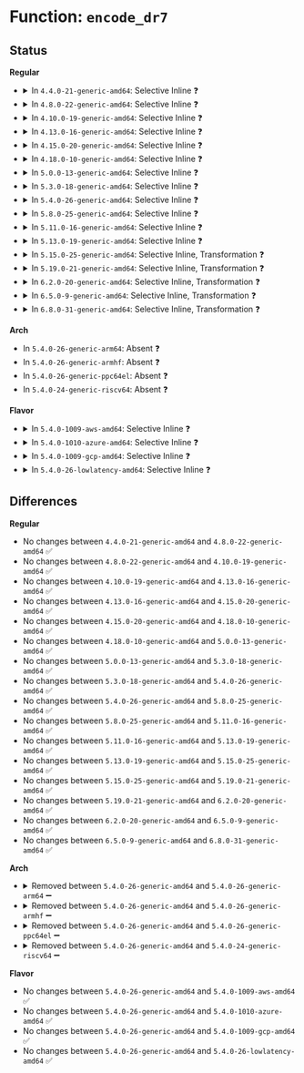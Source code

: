 # Function: <code>encode_dr7</code>

## Status
<b>Regular</b>
<ul>
<li>
<details>
<summary>In <code>4.4.0-21-generic-amd64</code>: Selective Inline ❓</summary>

```c
long unsigned int encode_dr7(int drnum, unsigned int len, unsigned int type)
```

```json
{
  "name": "encode_dr7",
  "collision_type": "Unique Global",
  "inline_type": "Selective",
  "funcs": [
    {
      "addr": 18446744071579070342,
      "name": "encode_dr7",
      "external": true,
      "loc": "arch/x86/kernel/hw_breakpoint.c:77",
      "file": "arch/x86/kernel/hw_breakpoint.c",
      "inline": "not declared, inlined",
      "caller_inline": [
        "arch/x86/kernel/hw_breakpoint.c:aout_dump_debugregs",
        "arch/x86/kernel/hw_breakpoint.c:arch_install_hw_breakpoint"
      ],
      "caller_func": [
        "arch/x86/kernel/kgdb.c:kgdb_correct_hw_break",
        "arch/x86/kernel/kgdb.c:kgdb_disable_hw_debug",
        "arch/x86/kernel/kgdb.c:kgdb_remove_all_hw_break"
      ]
    }
  ],
  "symbols": [
    {
      "addr": 18446744071579070624,
      "name": "encode_dr7",
      "section": ".text",
      "bind": "STB_GLOBAL",
      "size": 44
    }
  ]
}
```
</details>
</li>
<li>
<details>
<summary>In <code>4.8.0-22-generic-amd64</code>: Selective Inline ❓</summary>

```c
long unsigned int encode_dr7(int drnum, unsigned int len, unsigned int type)
```

```json
{
  "name": "encode_dr7",
  "collision_type": "Unique Global",
  "inline_type": "Selective",
  "funcs": [
    {
      "addr": 18446744071579066688,
      "name": "encode_dr7",
      "external": true,
      "loc": "arch/x86/kernel/hw_breakpoint.c:78",
      "file": "arch/x86/kernel/hw_breakpoint.c",
      "inline": "not declared, inlined",
      "caller_inline": [
        "arch/x86/kernel/hw_breakpoint.c:aout_dump_debugregs",
        "arch/x86/kernel/hw_breakpoint.c:arch_install_hw_breakpoint"
      ],
      "caller_func": [
        "arch/x86/kernel/kgdb.c:kgdb_disable_hw_debug",
        "arch/x86/kernel/kgdb.c:kgdb_remove_all_hw_break",
        "arch/x86/kernel/kgdb.c:kgdb_correct_hw_break"
      ]
    }
  ],
  "symbols": [
    {
      "addr": 18446744071579067040,
      "name": "encode_dr7",
      "section": ".text",
      "bind": "STB_GLOBAL",
      "size": 52
    }
  ]
}
```
</details>
</li>
<li>
<details>
<summary>In <code>4.10.0-19-generic-amd64</code>: Selective Inline ❓</summary>

```c
long unsigned int encode_dr7(int drnum, unsigned int len, unsigned int type)
```

```json
{
  "name": "encode_dr7",
  "collision_type": "Unique Global",
  "inline_type": "Selective",
  "funcs": [
    {
      "addr": 18446744071579065952,
      "name": "encode_dr7",
      "external": true,
      "loc": "arch/x86/kernel/hw_breakpoint.c:78",
      "file": "arch/x86/kernel/hw_breakpoint.c",
      "inline": "not declared, inlined",
      "caller_inline": [
        "arch/x86/kernel/hw_breakpoint.c:aout_dump_debugregs",
        "arch/x86/kernel/hw_breakpoint.c:arch_install_hw_breakpoint"
      ],
      "caller_func": [
        "arch/x86/kernel/kgdb.c:kgdb_disable_hw_debug",
        "arch/x86/kernel/kgdb.c:kgdb_remove_all_hw_break",
        "arch/x86/kernel/kgdb.c:kgdb_correct_hw_break"
      ]
    }
  ],
  "symbols": [
    {
      "addr": 18446744071579066304,
      "name": "encode_dr7",
      "section": ".text",
      "bind": "STB_GLOBAL",
      "size": 52
    }
  ]
}
```
</details>
</li>
<li>
<details>
<summary>In <code>4.13.0-16-generic-amd64</code>: Selective Inline ❓</summary>

```c
long unsigned int encode_dr7(int drnum, unsigned int len, unsigned int type)
```

```json
{
  "name": "encode_dr7",
  "collision_type": "Unique Global",
  "inline_type": "Selective",
  "funcs": [
    {
      "addr": 18446744071579057642,
      "name": "encode_dr7",
      "external": true,
      "loc": "arch/x86/kernel/hw_breakpoint.c:78",
      "file": "arch/x86/kernel/hw_breakpoint.c",
      "inline": "not declared, inlined",
      "caller_inline": [
        "arch/x86/kernel/hw_breakpoint.c:aout_dump_debugregs",
        "arch/x86/kernel/hw_breakpoint.c:arch_install_hw_breakpoint"
      ],
      "caller_func": [
        "arch/x86/kernel/kgdb.c:kgdb_disable_hw_debug",
        "arch/x86/kernel/kgdb.c:kgdb_remove_all_hw_break",
        "arch/x86/kernel/kgdb.c:kgdb_correct_hw_break"
      ]
    }
  ],
  "symbols": [
    {
      "addr": 18446744071579057984,
      "name": "encode_dr7",
      "section": ".text",
      "bind": "STB_GLOBAL",
      "size": 52
    }
  ]
}
```
</details>
</li>
<li>
<details>
<summary>In <code>4.15.0-20-generic-amd64</code>: Selective Inline ❓</summary>

```c
long unsigned int encode_dr7(int drnum, unsigned int len, unsigned int type)
```

```json
{
  "name": "encode_dr7",
  "collision_type": "Unique Global",
  "inline_type": "Selective",
  "funcs": [
    {
      "addr": 18446744071579066682,
      "name": "encode_dr7",
      "external": true,
      "loc": "arch/x86/kernel/hw_breakpoint.c:78",
      "file": "arch/x86/kernel/hw_breakpoint.c",
      "inline": "not declared, inlined",
      "caller_inline": [
        "arch/x86/kernel/hw_breakpoint.c:aout_dump_debugregs",
        "arch/x86/kernel/hw_breakpoint.c:arch_install_hw_breakpoint"
      ],
      "caller_func": [
        "arch/x86/kernel/kgdb.c:kgdb_disable_hw_debug",
        "arch/x86/kernel/kgdb.c:kgdb_remove_all_hw_break",
        "arch/x86/kernel/kgdb.c:kgdb_correct_hw_break"
      ]
    }
  ],
  "symbols": [
    {
      "addr": 18446744071579067024,
      "name": "encode_dr7",
      "section": ".text",
      "bind": "STB_GLOBAL",
      "size": 52
    }
  ]
}
```
</details>
</li>
<li>
<details>
<summary>In <code>4.18.0-10-generic-amd64</code>: Selective Inline ❓</summary>

```c
long unsigned int encode_dr7(int drnum, unsigned int len, unsigned int type)
```

```json
{
  "name": "encode_dr7",
  "collision_type": "Unique Global",
  "inline_type": "Selective",
  "funcs": [
    {
      "addr": 18446744071579070954,
      "name": "encode_dr7",
      "external": true,
      "loc": "arch/x86/kernel/hw_breakpoint.c:78",
      "file": "arch/x86/kernel/hw_breakpoint.c",
      "inline": "not declared, inlined",
      "caller_inline": [
        "arch/x86/kernel/hw_breakpoint.c:aout_dump_debugregs",
        "arch/x86/kernel/hw_breakpoint.c:arch_install_hw_breakpoint"
      ],
      "caller_func": [
        "arch/x86/kernel/kgdb.c:kgdb_disable_hw_debug",
        "arch/x86/kernel/kgdb.c:kgdb_remove_all_hw_break",
        "arch/x86/kernel/kgdb.c:kgdb_correct_hw_break"
      ]
    }
  ],
  "symbols": [
    {
      "addr": 18446744071579071232,
      "name": "encode_dr7",
      "section": ".text",
      "bind": "STB_GLOBAL",
      "size": 52
    }
  ]
}
```
</details>
</li>
<li>
<details>
<summary>In <code>5.0.0-13-generic-amd64</code>: Selective Inline ❓</summary>

```c
long unsigned int encode_dr7(int drnum, unsigned int len, unsigned int type)
```

```json
{
  "name": "encode_dr7",
  "collision_type": "Unique Global",
  "inline_type": "Selective",
  "funcs": [
    {
      "addr": 18446744071579075578,
      "name": "encode_dr7",
      "external": true,
      "loc": "arch/x86/kernel/hw_breakpoint.c:78",
      "file": "arch/x86/kernel/hw_breakpoint.c",
      "inline": "not declared, inlined",
      "caller_inline": [
        "arch/x86/kernel/hw_breakpoint.c:aout_dump_debugregs",
        "arch/x86/kernel/hw_breakpoint.c:arch_install_hw_breakpoint"
      ],
      "caller_func": [
        "arch/x86/kernel/kgdb.c:kgdb_disable_hw_debug",
        "arch/x86/kernel/kgdb.c:kgdb_remove_all_hw_break",
        "arch/x86/kernel/kgdb.c:kgdb_correct_hw_break"
      ]
    }
  ],
  "symbols": [
    {
      "addr": 18446744071579075856,
      "name": "encode_dr7",
      "section": ".text",
      "bind": "STB_GLOBAL",
      "size": 52
    }
  ]
}
```
</details>
</li>
<li>
<details>
<summary>In <code>5.3.0-18-generic-amd64</code>: Selective Inline ❓</summary>

```c
long unsigned int encode_dr7(int drnum, unsigned int len, unsigned int type)
```

```json
{
  "name": "encode_dr7",
  "collision_type": "Unique Global",
  "inline_type": "Selective",
  "funcs": [
    {
      "addr": 18446744071579085210,
      "name": "encode_dr7",
      "external": true,
      "loc": "arch/x86/kernel/hw_breakpoint.c:66",
      "file": "arch/x86/kernel/hw_breakpoint.c",
      "inline": "not declared, inlined",
      "caller_inline": [
        "arch/x86/kernel/hw_breakpoint.c:aout_dump_debugregs",
        "arch/x86/kernel/hw_breakpoint.c:arch_install_hw_breakpoint"
      ],
      "caller_func": [
        "arch/x86/kernel/kgdb.c:kgdb_disable_hw_debug",
        "arch/x86/kernel/kgdb.c:kgdb_remove_all_hw_break",
        "arch/x86/kernel/kgdb.c:kgdb_correct_hw_break"
      ]
    }
  ],
  "symbols": [
    {
      "addr": 18446744071579085488,
      "name": "encode_dr7",
      "section": ".text",
      "bind": "STB_GLOBAL",
      "size": 52
    }
  ]
}
```
</details>
</li>
<li>
<details>
<summary>In <code>5.4.0-26-generic-amd64</code>: Selective Inline ❓</summary>

```c
long unsigned int encode_dr7(int drnum, unsigned int len, unsigned int type)
```

```json
{
  "name": "encode_dr7",
  "collision_type": "Unique Global",
  "inline_type": "Selective",
  "funcs": [
    {
      "addr": 18446744071579087210,
      "name": "encode_dr7",
      "external": true,
      "loc": "arch/x86/kernel/hw_breakpoint.c:66",
      "file": "arch/x86/kernel/hw_breakpoint.c",
      "inline": "not declared, inlined",
      "caller_inline": [
        "arch/x86/kernel/hw_breakpoint.c:aout_dump_debugregs",
        "arch/x86/kernel/hw_breakpoint.c:arch_install_hw_breakpoint"
      ],
      "caller_func": [
        "arch/x86/kernel/kgdb.c:kgdb_disable_hw_debug",
        "arch/x86/kernel/kgdb.c:kgdb_remove_all_hw_break",
        "arch/x86/kernel/kgdb.c:kgdb_correct_hw_break"
      ]
    }
  ],
  "symbols": [
    {
      "addr": 18446744071579087488,
      "name": "encode_dr7",
      "section": ".text",
      "bind": "STB_GLOBAL",
      "size": 52
    }
  ]
}
```
</details>
</li>
<li>
<details>
<summary>In <code>5.8.0-25-generic-amd64</code>: Selective Inline ❓</summary>

```c
long unsigned int encode_dr7(int drnum, unsigned int len, unsigned int type)
```

```json
{
  "name": "encode_dr7",
  "collision_type": "Unique Global",
  "inline_type": "Selective",
  "funcs": [
    {
      "addr": 18446744071579098458,
      "name": "encode_dr7",
      "external": true,
      "loc": "arch/x86/kernel/hw_breakpoint.c:68",
      "file": "arch/x86/kernel/hw_breakpoint.c",
      "inline": "not declared, inlined",
      "caller_inline": [
        "arch/x86/kernel/hw_breakpoint.c:aout_dump_debugregs",
        "arch/x86/kernel/hw_breakpoint.c:arch_install_hw_breakpoint"
      ],
      "caller_func": [
        "arch/x86/kernel/ptrace.c:ptrace_write_dr7",
        "arch/x86/kernel/kgdb.c:kgdb_disable_hw_debug",
        "arch/x86/kernel/kgdb.c:kgdb_remove_all_hw_break",
        "arch/x86/kernel/kgdb.c:kgdb_correct_hw_break"
      ]
    }
  ],
  "symbols": [
    {
      "addr": 18446744071579099584,
      "name": "encode_dr7",
      "section": ".text",
      "bind": "STB_GLOBAL",
      "size": 49
    }
  ]
}
```
</details>
</li>
<li>
<details>
<summary>In <code>5.11.0-16-generic-amd64</code>: Selective Inline ❓</summary>

```c
long unsigned int encode_dr7(int drnum, unsigned int len, unsigned int type)
```

```json
{
  "name": "encode_dr7",
  "collision_type": "Unique Global",
  "inline_type": "Selective",
  "funcs": [
    {
      "addr": 18446744071579100061,
      "name": "encode_dr7",
      "external": true,
      "loc": "arch/x86/kernel/hw_breakpoint.c:68",
      "file": "arch/x86/kernel/hw_breakpoint.c",
      "inline": "not declared, inlined",
      "caller_inline": [
        "arch/x86/kernel/hw_breakpoint.c:arch_install_hw_breakpoint"
      ],
      "caller_func": [
        "arch/x86/kernel/ptrace.c:ptrace_write_dr7",
        "arch/x86/kernel/kgdb.c:kgdb_disable_hw_debug",
        "arch/x86/kernel/kgdb.c:kgdb_remove_all_hw_break",
        "arch/x86/kernel/kgdb.c:kgdb_correct_hw_break"
      ]
    }
  ],
  "symbols": [
    {
      "addr": 18446744071579099760,
      "name": "encode_dr7",
      "section": ".text",
      "bind": "STB_GLOBAL",
      "size": 49
    }
  ]
}
```
</details>
</li>
<li>
<details>
<summary>In <code>5.13.0-19-generic-amd64</code>: Selective Inline ❓</summary>

```c
long unsigned int encode_dr7(int drnum, unsigned int len, unsigned int type)
```

```json
{
  "name": "encode_dr7",
  "collision_type": "Unique Global",
  "inline_type": "Selective",
  "funcs": [
    {
      "addr": 18446744071579106521,
      "name": "encode_dr7",
      "external": true,
      "loc": "arch/x86/kernel/hw_breakpoint.c:68",
      "file": "arch/x86/kernel/hw_breakpoint.c",
      "inline": "not declared, inlined",
      "caller_inline": [
        "arch/x86/kernel/hw_breakpoint.c:arch_install_hw_breakpoint"
      ],
      "caller_func": [
        "arch/x86/kernel/kgdb.c:kgdb_disable_hw_debug",
        "arch/x86/kernel/kgdb.c:kgdb_remove_all_hw_break",
        "arch/x86/kernel/kgdb.c:kgdb_correct_hw_break"
      ]
    }
  ],
  "symbols": [
    {
      "addr": 18446744071579106240,
      "name": "encode_dr7",
      "section": ".text",
      "bind": "STB_GLOBAL",
      "size": 45
    }
  ]
}
```
</details>
</li>
<li>
<details>
<summary>In <code>5.15.0-25-generic-amd64</code>: Selective Inline, Transformation ❓</summary>

```c
long unsigned int encode_dr7(int drnum, unsigned int len, unsigned int type)
```

```json
{
  "name": "encode_dr7",
  "collision_type": "Unique Global",
  "inline_type": "Selective",
  "funcs": [
    {
      "addr": 18446744071579130935,
      "name": "encode_dr7",
      "external": true,
      "loc": "arch/x86/kernel/hw_breakpoint.c:68",
      "file": "arch/x86/kernel/hw_breakpoint.c",
      "inline": "not declared, inlined",
      "caller_inline": [
        "arch/x86/kernel/hw_breakpoint.c:arch_install_hw_breakpoint"
      ],
      "caller_func": [
        "arch/x86/kernel/kgdb.c:kgdb_disable_hw_debug",
        "arch/x86/kernel/kgdb.c:kgdb_remove_all_hw_break",
        "arch/x86/kernel/kgdb.c:kgdb_correct_hw_break"
      ]
    }
  ],
  "symbols": [
    {
      "addr": 18446744071592057012,
      "name": "encode_dr7.cold",
      "section": ".text",
      "bind": "STB_LOCAL",
      "size": 60
    },
    {
      "addr": 18446744071579130512,
      "name": "encode_dr7",
      "section": ".text",
      "bind": "STB_GLOBAL",
      "size": 83
    }
  ]
}
```
</details>
</li>
<li>
<details>
<summary>In <code>5.19.0-21-generic-amd64</code>: Selective Inline, Transformation ❓</summary>

```c
long unsigned int encode_dr7(int drnum, unsigned int len, unsigned int type)
```

```json
{
  "name": "encode_dr7",
  "collision_type": "Unique Global",
  "inline_type": "Selective",
  "funcs": [
    {
      "addr": 18446744071579166652,
      "name": "encode_dr7",
      "external": true,
      "loc": "arch/x86/kernel/hw_breakpoint.c:68",
      "file": "arch/x86/kernel/hw_breakpoint.c",
      "inline": "not declared, inlined",
      "caller_inline": [
        "arch/x86/kernel/hw_breakpoint.c:arch_install_hw_breakpoint"
      ],
      "caller_func": [
        "arch/x86/kernel/kgdb.c:kgdb_disable_hw_debug",
        "arch/x86/kernel/kgdb.c:kgdb_remove_all_hw_break",
        "arch/x86/kernel/kgdb.c:kgdb_correct_hw_break"
      ]
    }
  ],
  "symbols": [
    {
      "addr": 18446744071593825121,
      "name": "encode_dr7.cold",
      "section": ".text",
      "bind": "STB_LOCAL",
      "size": 60
    },
    {
      "addr": 18446744071579166208,
      "name": "encode_dr7",
      "section": ".text",
      "bind": "STB_GLOBAL",
      "size": 95
    }
  ]
}
```
</details>
</li>
<li>
<details>
<summary>In <code>6.2.0-20-generic-amd64</code>: Selective Inline, Transformation ❓</summary>

```c
long unsigned int encode_dr7(int drnum, unsigned int len, unsigned int type)
```

```json
{
  "name": "encode_dr7",
  "collision_type": "Unique Global",
  "inline_type": "Selective",
  "funcs": [
    {
      "addr": 18446744071579219308,
      "name": "encode_dr7",
      "external": true,
      "loc": "arch/x86/kernel/hw_breakpoint.c:68",
      "file": "arch/x86/kernel/hw_breakpoint.c",
      "inline": "not declared, inlined",
      "caller_inline": [
        "arch/x86/kernel/hw_breakpoint.c:arch_install_hw_breakpoint"
      ],
      "caller_func": [
        "arch/x86/kernel/kgdb.c:kgdb_disable_hw_debug",
        "arch/x86/kernel/kgdb.c:kgdb_remove_all_hw_break",
        "arch/x86/kernel/kgdb.c:kgdb_correct_hw_break"
      ]
    }
  ],
  "symbols": [
    {
      "addr": 18446744071595959381,
      "name": "encode_dr7.cold",
      "section": ".text",
      "bind": "STB_LOCAL",
      "size": 60
    },
    {
      "addr": 18446744071579218832,
      "name": "encode_dr7",
      "section": ".text",
      "bind": "STB_GLOBAL",
      "size": 95
    }
  ]
}
```
</details>
</li>
<li>
<details>
<summary>In <code>6.5.0-9-generic-amd64</code>: Selective Inline, Transformation ❓</summary>

```c
long unsigned int encode_dr7(int drnum, unsigned int len, unsigned int type)
```

```json
{
  "name": "encode_dr7",
  "collision_type": "Unique Global",
  "inline_type": "Selective",
  "funcs": [
    {
      "addr": 18446744071579224748,
      "name": "encode_dr7",
      "external": true,
      "loc": "arch/x86/kernel/hw_breakpoint.c:68",
      "file": "arch/x86/kernel/hw_breakpoint.c",
      "inline": "not declared, inlined",
      "caller_inline": [
        "arch/x86/kernel/hw_breakpoint.c:arch_install_hw_breakpoint"
      ],
      "caller_func": [
        "arch/x86/kernel/kgdb.c:kgdb_disable_hw_debug",
        "arch/x86/kernel/kgdb.c:kgdb_remove_all_hw_break",
        "arch/x86/kernel/kgdb.c:kgdb_correct_hw_break"
      ]
    }
  ],
  "symbols": [
    {
      "addr": 18446744071596476750,
      "name": "encode_dr7.cold",
      "section": ".text",
      "bind": "STB_LOCAL",
      "size": 60
    },
    {
      "addr": 18446744071579224272,
      "name": "encode_dr7",
      "section": ".text",
      "bind": "STB_GLOBAL",
      "size": 95
    }
  ]
}
```
</details>
</li>
<li>
<details>
<summary>In <code>6.8.0-31-generic-amd64</code>: Selective Inline, Transformation ❓</summary>

```c
long unsigned int encode_dr7(int drnum, unsigned int len, unsigned int type)
```

```json
{
  "name": "encode_dr7",
  "collision_type": "Unique Global",
  "inline_type": "Selective",
  "funcs": [
    {
      "addr": 18446744071579253612,
      "name": "encode_dr7",
      "external": true,
      "loc": "arch/x86/kernel/hw_breakpoint.c:68",
      "file": "arch/x86/kernel/hw_breakpoint.c",
      "inline": "not declared, inlined",
      "caller_inline": [
        "arch/x86/kernel/hw_breakpoint.c:arch_install_hw_breakpoint"
      ],
      "caller_func": [
        "arch/x86/kernel/kgdb.c:kgdb_disable_hw_debug",
        "arch/x86/kernel/kgdb.c:kgdb_remove_all_hw_break",
        "arch/x86/kernel/kgdb.c:kgdb_correct_hw_break"
      ]
    }
  ],
  "symbols": [
    {
      "addr": 18446744071597372535,
      "name": "encode_dr7.cold",
      "section": ".text",
      "bind": "STB_LOCAL",
      "size": 60
    },
    {
      "addr": 18446744071579253136,
      "name": "encode_dr7",
      "section": ".text",
      "bind": "STB_GLOBAL",
      "size": 95
    }
  ]
}
```
</details>
</li>
</ul>
<b>Arch</b>
<ul>
<li>
In <code>5.4.0-26-generic-arm64</code>: Absent ❓
</li>
<li>
In <code>5.4.0-26-generic-armhf</code>: Absent ❓
</li>
<li>
In <code>5.4.0-26-generic-ppc64el</code>: Absent ❓
</li>
<li>
In <code>5.4.0-24-generic-riscv64</code>: Absent ❓
</li>
</ul>
<b>Flavor</b>
<ul>
<li>
<details>
<summary>In <code>5.4.0-1009-aws-amd64</code>: Selective Inline ❓</summary>

```c
long unsigned int encode_dr7(int drnum, unsigned int len, unsigned int type)
```

```json
{
  "name": "encode_dr7",
  "collision_type": "Unique Global",
  "inline_type": "Selective",
  "funcs": [
    {
      "addr": 18446744071579087562,
      "name": "encode_dr7",
      "external": true,
      "loc": "arch/x86/kernel/hw_breakpoint.c:66",
      "file": "arch/x86/kernel/hw_breakpoint.c",
      "inline": "not declared, inlined",
      "caller_inline": [
        "arch/x86/kernel/hw_breakpoint.c:aout_dump_debugregs",
        "arch/x86/kernel/hw_breakpoint.c:arch_install_hw_breakpoint"
      ],
      "caller_func": [
        "arch/x86/kernel/kgdb.c:kgdb_disable_hw_debug",
        "arch/x86/kernel/kgdb.c:kgdb_remove_all_hw_break",
        "arch/x86/kernel/kgdb.c:kgdb_correct_hw_break"
      ]
    }
  ],
  "symbols": [
    {
      "addr": 18446744071579087840,
      "name": "encode_dr7",
      "section": ".text",
      "bind": "STB_GLOBAL",
      "size": 52
    }
  ]
}
```
</details>
</li>
<li>
<details>
<summary>In <code>5.4.0-1010-azure-amd64</code>: Selective Inline ❓</summary>

```c
long unsigned int encode_dr7(int drnum, unsigned int len, unsigned int type)
```

```json
{
  "name": "encode_dr7",
  "collision_type": "Unique Global",
  "inline_type": "Selective",
  "funcs": [
    {
      "addr": 18446744071579019994,
      "name": "encode_dr7",
      "external": true,
      "loc": "arch/x86/kernel/hw_breakpoint.c:66",
      "file": "arch/x86/kernel/hw_breakpoint.c",
      "inline": "not declared, inlined",
      "caller_inline": [
        "arch/x86/kernel/hw_breakpoint.c:aout_dump_debugregs",
        "arch/x86/kernel/hw_breakpoint.c:arch_install_hw_breakpoint"
      ],
      "caller_func": [
        "arch/x86/kernel/kgdb.c:kgdb_disable_hw_debug",
        "arch/x86/kernel/kgdb.c:kgdb_remove_all_hw_break",
        "arch/x86/kernel/kgdb.c:kgdb_correct_hw_break"
      ]
    }
  ],
  "symbols": [
    {
      "addr": 18446744071579020224,
      "name": "encode_dr7",
      "section": ".text",
      "bind": "STB_GLOBAL",
      "size": 52
    }
  ]
}
```
</details>
</li>
<li>
<details>
<summary>In <code>5.4.0-1009-gcp-amd64</code>: Selective Inline ❓</summary>

```c
long unsigned int encode_dr7(int drnum, unsigned int len, unsigned int type)
```

```json
{
  "name": "encode_dr7",
  "collision_type": "Unique Global",
  "inline_type": "Selective",
  "funcs": [
    {
      "addr": 18446744071579087146,
      "name": "encode_dr7",
      "external": true,
      "loc": "arch/x86/kernel/hw_breakpoint.c:66",
      "file": "arch/x86/kernel/hw_breakpoint.c",
      "inline": "not declared, inlined",
      "caller_inline": [
        "arch/x86/kernel/hw_breakpoint.c:aout_dump_debugregs",
        "arch/x86/kernel/hw_breakpoint.c:arch_install_hw_breakpoint"
      ],
      "caller_func": [
        "arch/x86/kernel/kgdb.c:kgdb_disable_hw_debug",
        "arch/x86/kernel/kgdb.c:kgdb_remove_all_hw_break",
        "arch/x86/kernel/kgdb.c:kgdb_correct_hw_break"
      ]
    }
  ],
  "symbols": [
    {
      "addr": 18446744071579087424,
      "name": "encode_dr7",
      "section": ".text",
      "bind": "STB_GLOBAL",
      "size": 52
    }
  ]
}
```
</details>
</li>
<li>
<details>
<summary>In <code>5.4.0-26-lowlatency-amd64</code>: Selective Inline ❓</summary>

```c
long unsigned int encode_dr7(int drnum, unsigned int len, unsigned int type)
```

```json
{
  "name": "encode_dr7",
  "collision_type": "Unique Global",
  "inline_type": "Selective",
  "funcs": [
    {
      "addr": 18446744071579091242,
      "name": "encode_dr7",
      "external": true,
      "loc": "arch/x86/kernel/hw_breakpoint.c:66",
      "file": "arch/x86/kernel/hw_breakpoint.c",
      "inline": "not declared, inlined",
      "caller_inline": [
        "arch/x86/kernel/hw_breakpoint.c:aout_dump_debugregs",
        "arch/x86/kernel/hw_breakpoint.c:arch_install_hw_breakpoint"
      ],
      "caller_func": [
        "arch/x86/kernel/kgdb.c:kgdb_disable_hw_debug",
        "arch/x86/kernel/kgdb.c:kgdb_remove_all_hw_break",
        "arch/x86/kernel/kgdb.c:kgdb_correct_hw_break"
      ]
    }
  ],
  "symbols": [
    {
      "addr": 18446744071579091520,
      "name": "encode_dr7",
      "section": ".text",
      "bind": "STB_GLOBAL",
      "size": 52
    }
  ]
}
```
</details>
</li>
</ul>

## Differences
<b>Regular</b>
<ul>
<li>
No changes between <code>4.4.0-21-generic-amd64</code> and <code>4.8.0-22-generic-amd64</code> ✅
</li>
<li>
No changes between <code>4.8.0-22-generic-amd64</code> and <code>4.10.0-19-generic-amd64</code> ✅
</li>
<li>
No changes between <code>4.10.0-19-generic-amd64</code> and <code>4.13.0-16-generic-amd64</code> ✅
</li>
<li>
No changes between <code>4.13.0-16-generic-amd64</code> and <code>4.15.0-20-generic-amd64</code> ✅
</li>
<li>
No changes between <code>4.15.0-20-generic-amd64</code> and <code>4.18.0-10-generic-amd64</code> ✅
</li>
<li>
No changes between <code>4.18.0-10-generic-amd64</code> and <code>5.0.0-13-generic-amd64</code> ✅
</li>
<li>
No changes between <code>5.0.0-13-generic-amd64</code> and <code>5.3.0-18-generic-amd64</code> ✅
</li>
<li>
No changes between <code>5.3.0-18-generic-amd64</code> and <code>5.4.0-26-generic-amd64</code> ✅
</li>
<li>
No changes between <code>5.4.0-26-generic-amd64</code> and <code>5.8.0-25-generic-amd64</code> ✅
</li>
<li>
No changes between <code>5.8.0-25-generic-amd64</code> and <code>5.11.0-16-generic-amd64</code> ✅
</li>
<li>
No changes between <code>5.11.0-16-generic-amd64</code> and <code>5.13.0-19-generic-amd64</code> ✅
</li>
<li>
No changes between <code>5.13.0-19-generic-amd64</code> and <code>5.15.0-25-generic-amd64</code> ✅
</li>
<li>
No changes between <code>5.15.0-25-generic-amd64</code> and <code>5.19.0-21-generic-amd64</code> ✅
</li>
<li>
No changes between <code>5.19.0-21-generic-amd64</code> and <code>6.2.0-20-generic-amd64</code> ✅
</li>
<li>
No changes between <code>6.2.0-20-generic-amd64</code> and <code>6.5.0-9-generic-amd64</code> ✅
</li>
<li>
No changes between <code>6.5.0-9-generic-amd64</code> and <code>6.8.0-31-generic-amd64</code> ✅
</li>
</ul>
<b>Arch</b>
<ul>
<li>
<details>
<summary>Removed between <code>5.4.0-26-generic-amd64</code> and <code>5.4.0-26-generic-arm64</code> ➖</summary>

```c
long unsigned int encode_dr7(int drnum, unsigned int len, unsigned int type)
```
</details>
</li>
<li>
<details>
<summary>Removed between <code>5.4.0-26-generic-amd64</code> and <code>5.4.0-26-generic-armhf</code> ➖</summary>

```c
long unsigned int encode_dr7(int drnum, unsigned int len, unsigned int type)
```
</details>
</li>
<li>
<details>
<summary>Removed between <code>5.4.0-26-generic-amd64</code> and <code>5.4.0-26-generic-ppc64el</code> ➖</summary>

```c
long unsigned int encode_dr7(int drnum, unsigned int len, unsigned int type)
```
</details>
</li>
<li>
<details>
<summary>Removed between <code>5.4.0-26-generic-amd64</code> and <code>5.4.0-24-generic-riscv64</code> ➖</summary>

```c
long unsigned int encode_dr7(int drnum, unsigned int len, unsigned int type)
```
</details>
</li>
</ul>
<b>Flavor</b>
<ul>
<li>
No changes between <code>5.4.0-26-generic-amd64</code> and <code>5.4.0-1009-aws-amd64</code> ✅
</li>
<li>
No changes between <code>5.4.0-26-generic-amd64</code> and <code>5.4.0-1010-azure-amd64</code> ✅
</li>
<li>
No changes between <code>5.4.0-26-generic-amd64</code> and <code>5.4.0-1009-gcp-amd64</code> ✅
</li>
<li>
No changes between <code>5.4.0-26-generic-amd64</code> and <code>5.4.0-26-lowlatency-amd64</code> ✅
</li>
</ul>

